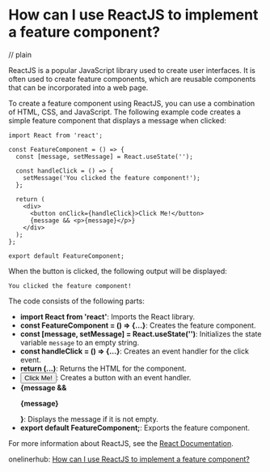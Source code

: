 # How can I use ReactJS to implement a feature component?
// plain

ReactJS is a popular JavaScript library used to create user interfaces. It is often used to create feature components, which are reusable components that can be incorporated into a web page.

To create a feature component using ReactJS, you can use a combination of HTML, CSS, and JavaScript. The following example code creates a simple feature component that displays a message when clicked:

```
import React from 'react';

const FeatureComponent = () => {
  const [message, setMessage] = React.useState('');

  const handleClick = () => {
    setMessage('You clicked the feature component!');
  };

  return (
    <div>
      <button onClick={handleClick}>Click Me!</button>
      {message && <p>{message}</p>}
    </div>
  );
};

export default FeatureComponent;
```

When the button is clicked, the following output will be displayed:

```
You clicked the feature component!
```

The code consists of the following parts:

- **import React from 'react'**: Imports the React library.
- **const FeatureComponent = () => {...}**: Creates the feature component.
- **const [message, setMessage] = React.useState('')**: Initializes the state variable `message` to an empty string.
- **const handleClick = () => {...}**: Creates an event handler for the click event.
- **return (...)**: Returns the HTML for the component.
- **<button onClick={handleClick}>Click Me!</button>**: Creates a button with an event handler.
- **{message && <p>{message}</p>}**: Displays the message if it is not empty.
- **export default FeatureComponent;**: Exports the feature component.

For more information about ReactJS, see the [React Documentation](https://reactjs.org/docs/getting-started.html).

onelinerhub: [How can I use ReactJS to implement a feature component?](https://onelinerhub.com/reactjs/how-can-i-use-reactjs-to-implement-a-feature-component)